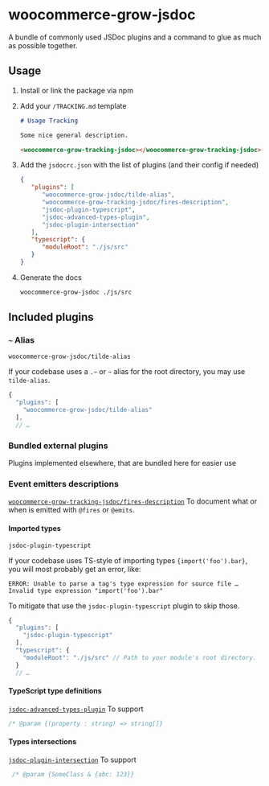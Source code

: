 # woocommerce-grow-jsdoc

A bundle of commonly used JSDoc plugins and a command to glue as much as possible together.

## Usage

1. Install or link the package via npm
2. Add your `/TRACKING.md` template

   ```md
   # Usage Tracking
   
   Some nice general description.
   
   <woocommerce-grow-tracking-jsdoc></woocommerce-grow-tracking-jsdoc>
   ```
3. Add the `jsdocrc.json` with the list of plugins (and their config if needed)
   ```json
   {
      "plugins": [
         "woocommerce-grow-jsdoc/tilde-alias",
         "woocommerce-grow-tracking-jsdoc/fires-description",
         "jsdoc-plugin-typescript",
         "jsdoc-advanced-types-plugin",
         "jsdoc-plugin-intersection"
      ],
      "typescript": {
         "moduleRoot": "./js/src"
      }
   }
   ```
4. Generate the docs
   ```sh
   woocommerce-grow-jsdoc ./js/src
   ```

## Included plugins

### `~` Alias
`woocommerce-grow-jsdoc/tilde-alias`

If your codebase uses a `.~` or `~` alias for the root directory, you may use `tilde-alias`.

```js
{
  "plugins": [
    "woocommerce-grow-jsdoc/tilde-alias"
  ],
  // …
```

### Bundled external plugins
Plugins implemented elsewhere, that are bundled here for easier use


### Event emitters descriptions
[`woocommerce-grow-tracking-jsdoc/fires-description`](https://github.com/woocommerce/grow-test/tree/add/jsdoc/packages/js/tracking-jsdoc#emitters)
To document what or when is emitted with `@fires` or `@emits`.
#### Imported types
`jsdoc-plugin-typescript`

If your codebase uses TS-style of importing types `{import('foo').bar}`, you will most probably get an error, like:
```
ERROR: Unable to parse a tag's type expression for source file … Invalid type expression "import('foo').bar"
```

To mitigate that use the `jsdoc-plugin-typescript` plugin to skip those.
```js
{
  "plugins": [
    "jsdoc-plugin-typescript"
  ],
  "typescript": {
    "moduleRoot": "./js/src" // Path to your module's root directory.
  }
  // …
```

####  TypeScript type definitions
[`jsdoc-advanced-types-plugin`](https://github.com/tomalec/jsdoc-advanced-types-plugin#add/return-support)
To support 
```js
/* @param {(property : string) => string[]}
```

#### Types intersections
[`jsdoc-plugin-intersection`](https://www.npmjs.com/package/jsdoc-plugin-intersection)
To support
```js
 /* @param {SomeClass & {abc: 123}}
```
